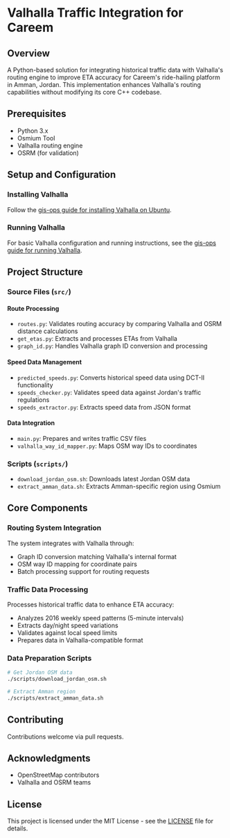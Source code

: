 # Valhalla Traffic Integration for Careem

## Overview
A Python-based solution for integrating historical traffic data with Valhalla's routing engine to improve ETA accuracy for Careem's ride-hailing platform in Amman, Jordan. This implementation enhances Valhalla's routing capabilities without modifying its core C++ codebase.

## Prerequisites
- Python 3.x
- Osmium Tool
- Valhalla routing engine
- OSRM (for validation)

## Setup and Configuration

### Installing Valhalla
Follow the [gis-ops guide for installing Valhalla on Ubuntu](https://gis-ops.com/valhalla-part-1-how-to-install-on-ubuntu/#Introduction).

### Running Valhalla
For basic Valhalla configuration and running instructions, see the [gis-ops guide for running Valhalla](https://gis-ops.com/valhalla-part-2-how-to-run-valhalla-on-ubuntu/).

## Project Structure

### Source Files (`src/`)

#### Route Processing
- `routes.py`: Validates routing accuracy by comparing Valhalla and OSRM distance calculations
- `get_etas.py`: Extracts and processes ETAs from Valhalla
- `graph_id.py`: Handles Valhalla graph ID conversion and processing

#### Speed Data Management
- `predicted_speeds.py`: Converts historical speed data using DCT-II functionality
- `speeds_checker.py`: Validates speed data against Jordan's traffic regulations
- `speeds_extractor.py`: Extracts speed data from JSON format

#### Data Integration
- `main.py`: Prepares and writes traffic CSV files
- `valhalla_way_id_mapper.py`: Maps OSM way IDs to coordinates

### Scripts (`scripts/`)
- `download_jordan_osm.sh`: Downloads latest Jordan OSM data
- `extract_amman_data.sh`: Extracts Amman-specific region using Osmium

## Core Components

### Routing System Integration
The system integrates with Valhalla through:
- Graph ID conversion matching Valhalla's internal format
- OSM way ID mapping for coordinate pairs
- Batch processing support for routing requests

### Traffic Data Processing
Processes historical traffic data to enhance ETA accuracy:
- Analyzes 2016 weekly speed patterns (5-minute intervals)
- Extracts day/night speed variations
- Validates against local speed limits
- Prepares data in Valhalla-compatible format

### Data Preparation Scripts
```bash
# Get Jordan OSM data
./scripts/download_jordan_osm.sh

# Extract Amman region
./scripts/extract_amman_data.sh
```

## Contributing
Contributions welcome via pull requests.

## Acknowledgments
- OpenStreetMap contributors
- Valhalla and OSRM teams

## License
This project is licensed under the MIT License - see the [LICENSE](LICENSE) file for details.
